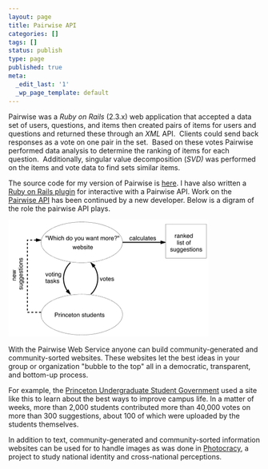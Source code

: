 ```yaml
---
layout: page
title: Pairwise API
categories: []
tags: []
status: publish
type: page
published: true
meta:
  _edit_last: '1'
  _wp_page_template: default
---
```

Pairwise was a <em>Ruby on Rails</em> (2.3.x) web application that accepted a data set of users, questions, and items then created pairs of items for users and questions and returned these through an <em>XML </em>API.  Clients could send back responses as a vote on one pair in the set.  Based on these votes Pairwise performed data analysis to determine the ranking of items for each question.  Additionally, singular value decomposition (<em>SVD) </em>was performed on the items and vote data to find sets similar items.

The source code for my version of Pairwise is <a
href="https://github.com/pld/pairwise">here</a>. I have also written a [Ruby on
Rails plugin](https://github.com/pld/ror-pairwise) for
interactive with a Pairwise API.  Work on
the [Pairwise API](https://github.com/allourideas/pairwise-api) has been continued by a new developer.
Below is a digram of the role the pairwise API plays.  

<p class="center"><img title="pairwise diagram"
src="/assets/images/photocracy/pairwise_diagram.png" alt="Pairwise Front
Screenshot" width="400" /></a></p>

With the Pairwise Web Service anyone can build community-generated and community-sorted websites. These websites let the best ideas in your group or organization "bubble to the top" all in a democratic, transparent, and bottom-up process.

For example, the <a href="http://www.dailyprincetonian.com/2009/01/12/22505/">Princeton Undergraduate Student Government</a> used a site like this to learn about the best ways to  improve campus  life. In a matter of weeks, more than 2,000 students  contributed more  than 40,000 votes on more than 300 suggestions, about  100 of which were  uploaded by the students themselves.

In addition to text, community-generated and  community-sorted  information websites can be used for to handle images as was done in <a href="http://www.photocracy.org/">Photocracy</a>, a project to study national identity and cross-national perceptions.
